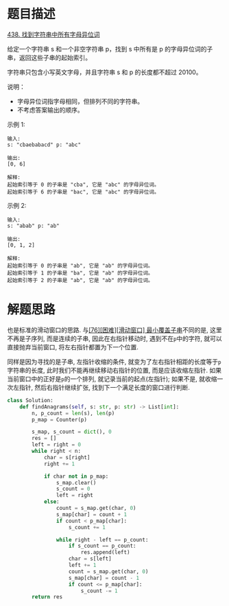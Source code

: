 # 题目描述

[438. 找到字符串中所有字母异位词](https://leetcode-cn.com/problems/find-all-anagrams-in-a-string/)

给定一个字符串 s 和一个非空字符串 p，找到 s 中所有是 p 的字母异位词的子串，返回这些子串的起始索引。

字符串只包含小写英文字母，并且字符串 s 和 p 的长度都不超过 20100。

说明：

- 字母异位词指字母相同，但排列不同的字符串。
- 不考虑答案输出的顺序。

示例 1:
```
输入:
s: "cbaebabacd" p: "abc"

输出:
[0, 6]

解释:
起始索引等于 0 的子串是 "cba", 它是 "abc" 的字母异位词。
起始索引等于 6 的子串是 "bac", 它是 "abc" 的字母异位词。
```

示例 2:
```
输入:
s: "abab" p: "ab"

输出:
[0, 1, 2]

解释:
起始索引等于 0 的子串是 "ab", 它是 "ab" 的字母异位词。
起始索引等于 1 的子串是 "ba", 它是 "ab" 的字母异位词。
起始索引等于 2 的子串是 "ab", 它是 "ab" 的字母异位词。
```

# 解题思路

也是标准的滑动窗口的思路. 与[[76][困难][滑动窗口] 最小覆盖子串](/Algorithm/滑动窗口/76-最小覆盖子串.md)不同的是, 这里不再是子序列, 而是连续的子串, 因此在右指针移动时, 遇到不在`p`中的字符, 就可以直接抛弃当前窗口, 将左右指针都置为下一个位置.

同样是因为寻找的是子串, 左指针收缩的条件, 就变为了左右指针相距的长度等于`p`字符串的长度, 此时我们不能再继续移动右指针的位置, 而是应该收缩左指针. 如果当前窗口中的正好是`p`的一个排列, 就记录当前的起点(左指针); 如果不是, 就收缩一次左指针, 然后右指针继续扩张, 找到下一个满足长度的窗口进行判断.

```python
class Solution:
    def findAnagrams(self, s: str, p: str) -> List[int]:
        n, p_count = len(s), len(p)
        p_map = Counter(p)

        s_map, s_count = dict(), 0
        res = []
        left = right = 0
        while right < n:
            char = s[right]
            right += 1

            if char not in p_map:
                s_map.clear()
                s_count = 0
                left = right
            else:
                count = s_map.get(char, 0)
                s_map[char] = count + 1
                if count < p_map[char]:
                    s_count += 1

                while right - left == p_count:
                    if s_count == p_count:
                        res.append(left)
                    char = s[left]
                    left += 1
                    count = s_map.get(char, 0)
                    s_map[char] = count - 1
                    if count <= p_map[char]:
                        s_count -= 1
        return res
```
